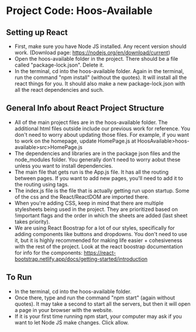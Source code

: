 # Project Code: Hoos-Available

Setting up React
----------------
* First, make sure you have Node JS installed. Any recent version should work. (Download page: https://nodejs.org/en/download/current)
* Open the hoos-available folder in the project. There should be a file called "package-lock.json". Delete it.
* In the terminal, cd into the hoos-available folder. Again in the terminal, run the command "npm install" (without the quotes). It will install all the react things for you. It should also make a new package-lock.json with all the react dependencies and such.

General Info about React Project Structure
------------------------------------------
* All of the main project files are in the hoos-available folder. The additional html files outside include our previous work for reference. You don't need to worry about updating those files. For example, if you want to work on the homepage, update HomePage.js at HoosAvailable>hoos-available>src>HomePage.js
* The dependencies and libraries are in the package json files and the node_modules folder. You generally don't need to worry aobut these unless you want to install dependencies.
* The main file that gets run is the App.js file. It has all the routing between pages. If you want to add new pages, you'll need to add it to the routing using <route> tags.
* The index.js file is the file that is actually getting run upon startup. Some of the css and the React/ReactDOM are imported there.
* When you're adding CSS, keep in mind that there are multiple stylesheets being used in the project. They are prioritized based on !important flags and the order in which the sheets are added (last sheet takes priority).
* We are using React Boostrap for a lot of our styles, specifically for adding components like buttons and dropdowns. You don't need to use it, but it is highly recommended for making life easier + cohesiveness with the rest of the project. Look at the react boostrap documentation for info for the components: https://react-bootstrap.netlify.app/docs/getting-started/introduction



To Run
-------
* In the terminal, cd into the hoos-available folder.
* Once there, type and run the command "npm start" (again without quotes). It may take a second to start all the servers, but then it will open a page in your browser with the website.
* If it is your first time running npm start, your computer may ask if you want to let Node JS make changes. Click allow.  
